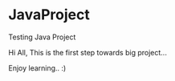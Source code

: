 # JavaProject
Testing Java Project

Hi All, 
This is the first step towards big project...

Enjoy learning.. :)
